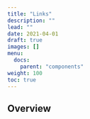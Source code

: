 ```yaml
---
title: "Links"
description: ""
lead: ""
date: 2021-04-01
draft: true
images: []
menu:
  docs:
    parent: "components"
weight: 100
toc: true
---
```


## Overview
